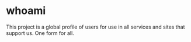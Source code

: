 # whoami
This project is a global profile of users for use in all services and sites that support us. One form for all.
